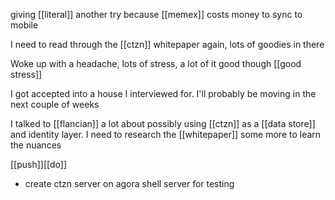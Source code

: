 giving [[literal]] another try because [[memex]] costs money to sync to mobile

I need to read through the [[ctzn]] whitepaper again, lots of goodies in there

Woke up with a headache, lots of stress, a lot of it good though [[good stress]]

I got accepted into a house I interviewed for. I'll probably be moving in the next couple of weeks

I talked to [[flancian]] a lot about possibly using [[ctzn]] as a [[data store]] and identity layer. I need to research the [[whitepaper]] some more to learn the nuances

[[push]][[do]]
-	create ctzn server on agora shell server for testing